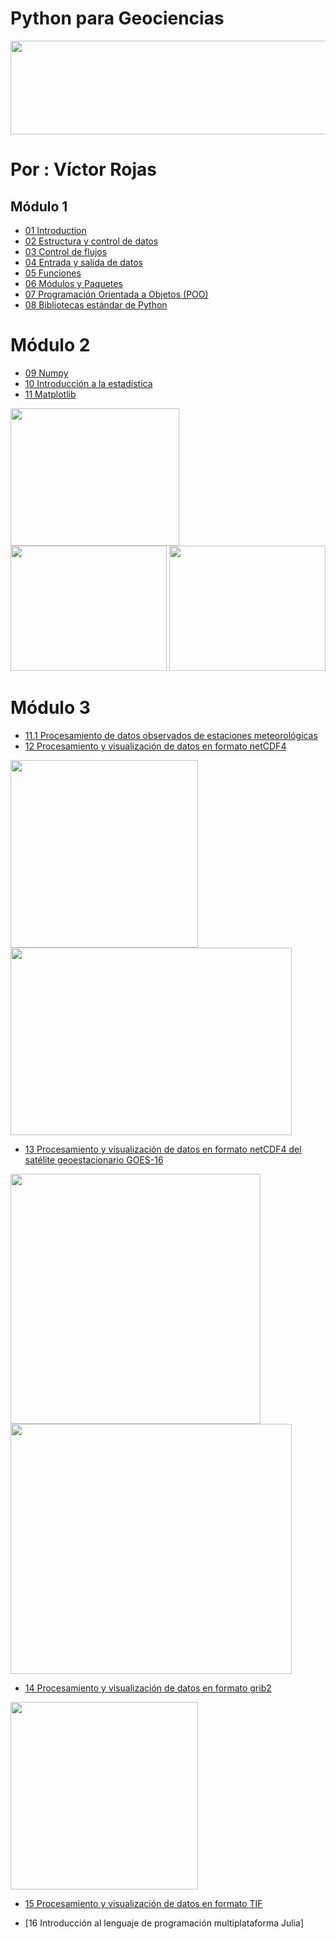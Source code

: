 # Python para Geociencias
<p align="">
   <img src="https://github.com/vrrp/Workshop2018Python/blob/master/Modulo1/util/pj.jpg" width="800" height="150"/>
</p>

# Por : Víctor Rojas

## Módulo 1
* [01 Introduction](https://github.com/vrrp/Workshop2018Python/blob/master/Modulo1/1%20-%20Introducci%C3%B3n.ipynb)
* [02 Estructura y control de datos](https://github.com/vrrp/Workshop2018Python/blob/master/Modulo1/2%20-%20Estructura_y_control_de_datos.ipynb)
* [03 Control de flujos](https://github.com/vrrp/Workshop2018Python/blob/master/Modulo1/3%20-%20Control_de_flujos%20%20.ipynb)
* [04 Entrada y salida de datos](https://github.com/vrrp/Workshop2018Python/blob/master/Modulo1/4%20-%20Entrada_salida_datos.ipynb)
* [05 Funciones](https://github.com/vrrp/Workshop2018Python/blob/master/Modulo1/5%20-%20Funciones.ipynb)
* [06 Módulos y Paquetes](https://github.com/vrrp/Workshop2018Python/blob/master/Modulo1/6%20-%20M%C3%B3dulos_y_paquetes.ipynb)
* [07 Programación Orientada a Objetos (POO)](https://github.com/vrrp/Workshop2018Python/blob/master/Modulo1/7%20-%20Programaci%C3%B3n_orientada_a_objetos_POO.ipynb)
* [08 Bibliotecas estándar de Python](https://github.com/vrrp/Workshop2018Python/blob/master/Modulo1/8%20-%20Biblioteca_estandar_de_python.ipynb)

# Módulo 2
* [09 Numpy](https://github.com/vrrp/Workshop2018Python/blob/master/Modulo2/9%20-%20Numpy.ipynb)
* [10 Introducción a la estadística](https://github.com/vrrp/Workshop2018Python/blob/master/Modulo2/10%20-%20Introduccion_estadistica.ipynb)
* [11 Matplotlib](https://github.com/vrrp/Workshop2018Python/blob/master/Modulo2/11%20-%20Matplotlib.ipynb)
<p align="">
   <img src="https://github.com/vrrp/Workshop2018Python/blob/master/Modulo3/graficos/peru-estaciones.png" width="270" height= 220/>
   <img src="https://github.com/vrrp/Workshop2018Python/blob/master/Modulo2/graficos/gradSalt-Zona12.png" width="250" height= 200/>
   <img src="https://github.com/vrrp/Workshop2018Python/blob/master/Modulo2/graficos/barhistog.png" width="250" height= 200/>
</p>

# Módulo 3
* [11.1 Procesamiento de datos observados de estaciones meteorológicas](https://github.com/vrrp/Workshop2018Python/blob/master/Modulo3/11.1%20-%20Aplicaci%C3%B3n_plot_datos_estaciones_meteorologicas.ipynb)
* [12 Procesamiento y visualización de datos en formato netCDF4](https://github.com/vrrp/Workshop2018Python/blob/master/Modulo3/12%20-%20Procesamiento_visualizacion_datos_netCDF4.ipynb)
<p align="">
   <img src="https://github.com/vrrp/Workshop2018Python/blob/master/Modulo3/graficos/sst_wind_prjOrtho.png" width="300"/>
   <img src = "https://github.com/vrrp/Workshop2018Python/blob/master/Modulo3/graficos/sst_wind.png" width = 450 height=300 />
</p>

* [13 Procesamiento y visualización de datos en formato netCDF4 del satélite geoestacionario GOES-16](https://github.com/vrrp/Workshop2018Python/blob/master/Modulo3/13%20-%20Procesamiento_datos_satelite_geoestacionario_GOES16.ipynb)
<p align="">
   <img src="https://github.com/vrrp/Workshop2018Python/blob/master/Modulo3/graficos/goes16-global.png" width = 400 height=400/>
   <img src="https://github.com/vrrp/Workshop2018Python/blob/master/Modulo3/graficos/goes16-peru.png" width = 450 height=400/>
</p>


* [14 Procesamiento y visualización de datos en formato grib2](https://github.com/vrrp/Workshop2018Python/blob/master/Modulo3/14%20-%20Procesamiento_visualizacion_datos_grib2.ipynb)
<p align="">
   <img src="https://github.com/vrrp/Workshop2018Python/blob/master/Modulo3/graficos/wind-gfs1.png" width="300"/>
</p>

* [15 Procesamiento y visualización de datos en formato TIF](https://github.com/vrrp/Workshop2018Python/blob/master/Modulo2/11%20-%20Matplotlib.ipynb)

* [16 Introducción al lenguaje de programación multiplataforma Julia]
